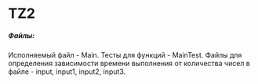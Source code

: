 # TZ2

##### Файлы:
Исполняемый файл - Main.
Тесты для функций - MainTest.
Файлы для определения зависимости времени выполнения от количества чисел в файле - input, input1, input2, input3.
